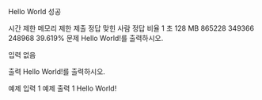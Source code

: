 Hello World 성공
 
시간 제한	메모리 제한	제출	정답	맞힌 사람	정답 비율
1 초	128 MB	865228	349366	248968	39.619%
문제
Hello World!를 출력하시오.

입력
없음

출력
Hello World!를 출력하시오.

예제 입력 1 
예제 출력 1 
Hello World!
